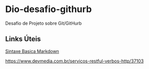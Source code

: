 # Dio-desafio-githurb
Desafio de Projeto sobre Git/GitHurb

## Links Úteis
[Sintaxe Basica Markdown](https://www.markdownguide.org/basic-syntax/)

https://www.devmedia.com.br/servicos-restful-verbos-http/37103

